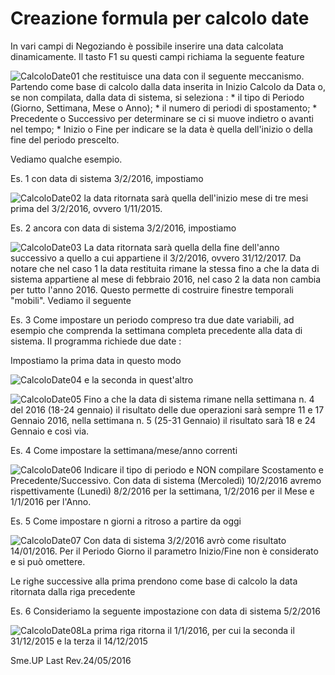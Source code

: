 # Creazione formula per calcolo date

In vari campi di Negoziando è possibile inserire una data calcolata dinamicamente.
Il tasto F1 su questi campi richiama la seguente feature

![CalcoloDate01](http://doc.smeup.com/immagini/MBDOC_OPE-NGBASE_19/CalcoloDate01.png)
che restituisce una data con il seguente meccanismo.
Partendo come base di calcolo dalla data inserita in Inizio Calcolo da Data o, se non compilata, dalla data di sistema, si seleziona : 
 \* il tipo di Periodo (Giorno, Settimana, Mese o Anno);
 \* il numero di periodi di spostamento;
 \* Precedente o Successivo per determinare se ci si muove indietro o avanti nel tempo;
 \* Inizio o Fine per indicare se la data è quella dell'inizio o della fine del periodo prescelto.

Vediamo qualche esempio.

Es. 1
con data di sistema 3/2/2016, impostiamo

![CalcoloDate02](http://doc.smeup.com/immagini/MBDOC_OPE-NGBASE_19/CalcoloDate02.png)
la data ritornata sarà quella dell'inizio mese di tre mesi prima del 3/2/2016, ovvero 1/11/2015.


Es. 2
ancora con data di sistema 3/2/2016, impostiamo

![CalcoloDate03](http://doc.smeup.com/immagini/MBDOC_OPE-NGBASE_19/CalcoloDate03.png)
La data ritornata sarà quella della fine dell'anno successivo a quello a cui appartiene il 3/2/2016, ovvero 31/12/2017.
Da notare che nel caso 1 la data restituita rimane la stessa fino a che la data di sistema appartiene al mese di febbraio 2016, nel caso 2 la data non cambia per tutto l'anno 2016. Questo permette di costruire finestre temporali "mobili".
Vediamo il seguente

Es. 3
Come impostare un periodo compreso tra due date variabili, ad esempio che comprenda la settimana completa precedente alla data di sistema.
Il programma richiede due date : 

Impostiamo la prima  data in questo modo

![CalcoloDate04](http://doc.smeup.com/immagini/MBDOC_OPE-NGBASE_19/CalcoloDate04.png)
e la seconda in quest'altro

![CalcoloDate05](http://doc.smeup.com/immagini/MBDOC_OPE-NGBASE_19/CalcoloDate05.png)
Fino a che la data di sistema rimane nella settimana n. 4 del 2016 (18-24 gennaio) il risultato delle due operazioni sarà sempre 11 e 17 Gennaio 2016, nella settimana n. 5 (25-31 Gennaio) il risultato sarà 18 e 24 Gennaio e così via.

Es. 4
Come impostare la settimana/mese/anno correnti

![CalcoloDate06](http://doc.smeup.com/immagini/MBDOC_OPE-NGBASE_19/CalcoloDate06.png)
Indicare il tipo di periodo e NON compilare Scostamento e Precedente/Successivo. Con data di sistema (Mercoledì) 10/2/2016 avremo rispettivamente (Lunedì) 8/2/2016 per la settimana, 1/2/2016 per il Mese e 1/1/2016 per l'Anno.

Es. 5
Come impostare n giorni a ritroso a partire da oggi

![CalcoloDate07](http://doc.smeup.com/immagini/MBDOC_OPE-NGBASE_19/CalcoloDate07.png)
Con data di sistema 3/2/2016 avrò come risultato 14/01/2016.
Per il Periodo Giorno il parametro Inizio/Fine non è considerato e si può omettere.

Le righe successive alla prima prendono come base di calcolo la data ritornata dalla riga precedente

Es. 6
Consideriamo la seguente impostazione con data di sistema 5/2/2016

![CalcoloDate08](http://doc.smeup.com/immagini/MBDOC_OPE-NGBASE_19/CalcoloDate08.png)La prima riga ritorna il 1/1/2016, per cui la seconda il 31/12/2015 e la terza il 14/12/2015

Sme.UP
Last Rev.24/05/2016
